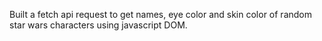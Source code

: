 Built a fetch api request to get names, eye color and skin color of random star wars characters using javascript DOM.